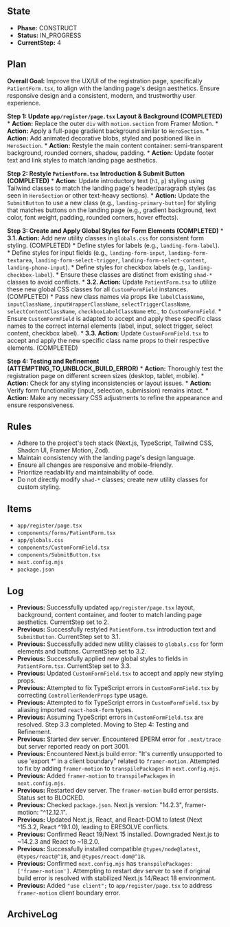 ## State

*   **Phase:** CONSTRUCT
*   **Status:** IN_PROGRESS
*   **CurrentStep:** 4

## Plan

**Overall Goal:** Improve the UX/UI of the registration page, specifically `PatientForm.tsx`, to align with the landing page's design aesthetics. Ensure responsive design and a consistent, modern, and trustworthy user experience.

**Step 1: Update `app/register/page.tsx` Layout & Background (COMPLETED)**
    *   **Action:** Replace the outer `div` with `motion.section` from Framer Motion.
    *   **Action:** Apply a full-page gradient background similar to `HeroSection`.
    *   **Action:** Add animated decorative blobs, styled and positioned like in `HeroSection`.
    *   **Action:** Restyle the main content container: semi-transparent background, rounded corners, shadow, padding.
    *   **Action:** Update footer text and link styles to match landing page aesthetics.

**Step 2: Restyle `PatientForm.tsx` Introduction & Submit Button (COMPLETED)**
    *   **Action:** Update introductory text (`h1`, `p`) styling using Tailwind classes to match the landing page's header/paragraph styles (as seen in `HeroSection` or other text-heavy sections).
    *   **Action:** Update the `SubmitButton` to use a new class (e.g., `landing-primary-button`) for styling that matches buttons on the landing page (e.g., gradient background, text color, font weight, padding, rounded corners, hover effects).

**Step 3: Create and Apply Global Styles for Form Elements (COMPLETED)**
    *   **3.1. Action:** Add new utility classes in `globals.css` for consistent form styling. (COMPLETED)
        *   Define styles for labels (e.g., `landing-form-label`).
        *   Define styles for input fields (e.g., `landing-form-input`, `landing-form-textarea`, `landing-form-select-trigger`, `landing-form-select-content`, `landing-phone-input`).
        *   Define styles for checkbox labels (e.g., `landing-checkbox-label`).
        *   Ensure these classes are distinct from existing `shad-*` classes to avoid conflicts.
    *   **3.2. Action:** Update `PatientForm.tsx` to utilize these new global CSS classes for all `CustomFormField` instances. (COMPLETED)
        *   Pass new class names via props like `labelClassName`, `inputClassName`, `inputWrapperClassName`, `selectTriggerClassName`, `selectContentClassName`, `checkboxLabelClassName` etc., to `CustomFormField`.
        *   Ensure `CustomFormField` is adapted to accept and apply these specific class names to the correct internal elements (label, input, select trigger, select content, checkbox label).
    *   **3.3. Action:** Update `CustomFormField.tsx` to accept and apply the new specific class name props to their respective elements. (COMPLETED)

**Step 4: Testing and Refinement (ATTEMPTING_TO_UNBLOCK_BUILD_ERROR)**
    *   **Action:** Thoroughly test the registration page on different screen sizes (desktop, tablet, mobile).
    *   **Action:** Check for any styling inconsistencies or layout issues.
    *   **Action:** Verify form functionality (input, selection, submission) remains intact.
    *   **Action:** Make any necessary CSS adjustments to refine the appearance and ensure responsiveness.

## Rules

*   Adhere to the project's tech stack (Next.js, TypeScript, Tailwind CSS, Shadcn UI, Framer Motion, Zod).
*   Maintain consistency with the landing page's design language.
*   Ensure all changes are responsive and mobile-friendly.
*   Prioritize readability and maintainability of code.
*   Do not directly modify `shad-*` classes; create new utility classes for custom styling.

## Items

*   `app/register/page.tsx`
*   `components/forms/PatientForm.tsx`
*   `app/globals.css`
*   `components/CustomFormField.tsx`
*   `components/SubmitButton.tsx`
*   `next.config.mjs`
*   `package.json`

## Log

*   **Previous:** Successfully updated `app/register/page.tsx` layout, background, content container, and footer to match landing page aesthetics. CurrentStep set to 2.
*   **Previous:** Successfully restyled `PatientForm.tsx` introduction text and `SubmitButton`. CurrentStep set to 3.1.
*   **Previous:** Successfully added new utility classes to `globals.css` for form elements and buttons. CurrentStep set to 3.2.
*   **Previous:** Successfully applied new global styles to fields in `PatientForm.tsx`. CurrentStep set to 3.3.
*   **Previous:** Updated `CustomFormField.tsx` to accept and apply new styling props.
*   **Previous:** Attempted to fix TypeScript errors in `CustomFormField.tsx` by correcting `ControllerRenderProps` type usage.
*   **Previous:** Attempted to fix TypeScript errors in `CustomFormField.tsx` by aliasing imported `react-hook-form` types.
*   **Previous:** Assuming TypeScript errors in `CustomFormField.tsx` are resolved. Step 3.3 completed. Moving to Step 4: Testing and Refinement.
*   **Previous:** Started dev server. Encountered EPERM error for `.next/trace` but server reported ready on port 3001.
*   **Previous:** Encountered Next.js build error: "It's currently unsupported to use 'export *' in a client boundary" related to `framer-motion`. Attempted to fix by adding `framer-motion` to `transpilePackages` in `next.config.mjs`.
*   **Previous:** Added `framer-motion` to `transpilePackages` in `next.config.mjs`.
*   **Previous:** Restarted dev server. The `framer-motion` build error persists. Status set to BLOCKED.
*   **Previous:** Checked `package.json`. Next.js version: "14.2.3", framer-motion: "^12.12.1".
*   **Previous:** Updated Next.js, React, and React-DOM to latest (Next ^15.3.2, React ^19.1.0), leading to ERESOLVE conflicts.
*   **Previous:** Confirmed React 19/Next 15 installed. Downgraded Next.js to ~14.2.3 and React to ~18.2.0.
*   **Previous:** Successfully installed compatible `@types/node@latest`, `@types/react@^18`, and `@types/react-dom@^18`.
*   **Previous:** Confirmed `next.config.mjs` has `transpilePackages: ['framer-motion']`. Attempting to restart dev server to see if original build error is resolved with stabilized Next.js 14/React 18 environment.
*   **Previous:** Added `"use client";` to `app/register/page.tsx` to address `framer-motion` client boundary error.

## ArchiveLog
